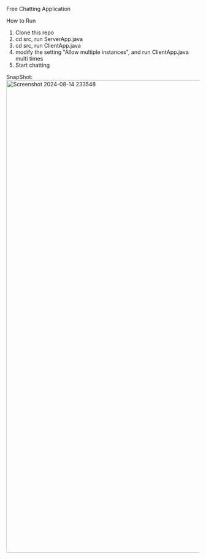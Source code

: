 Free Chatting Application

How to Run
1. Clone this repo
2. cd src, run ServerApp.java
3. cd src, run ClientApp.java
4. modify the setting "Allow multiple instances", and run ClientApp.java multi times
5. Start chatting

SnapShot:
<img width="1235" alt="Screenshot 2024-08-14 233548" src="https://github.com/user-attachments/assets/a8fbec50-b69f-4a72-a3d0-cee3767b26bd">
